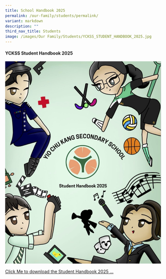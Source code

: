 ```yaml
---
title: School Handbook 2025
permalink: /our-family/students/permalink/
variant: markdown
description: ""
third_nav_title: Students
image: /images/Our Family/Students/YCKSS_STUDENT_HANDBOOK_2025.jpg
---
```

<div class="yck-component">
	<h4>YCKSS Student Handbook 2025</h4>
<p></p>
<div class="yck-gallery-container">	
<a class="isomer-image-wrapper" href="https://cms.isomer.gov.sg/files/Students/Student_handbook_2025/YCKSS_STUDENT_HANDBOOK_2025.pdf"><img alt="Cover page of the YCKSS Student Handbook 2025" src="/images/Our Family/Students/YCKSS_STUDENT_HANDBOOK_2025.jpg"></a>
<p><a class="yck-text-small" href="/files/Students/Student_handbook_2025/YCKSS_STUDENT_HANDBOOK_2025.pdf" rel="noopener nofollow" target="_blank">Click Me to download the Student Handbook 2025 ... </a></p></div>
<p></p>
</div>
<p></p>
<p></p>
